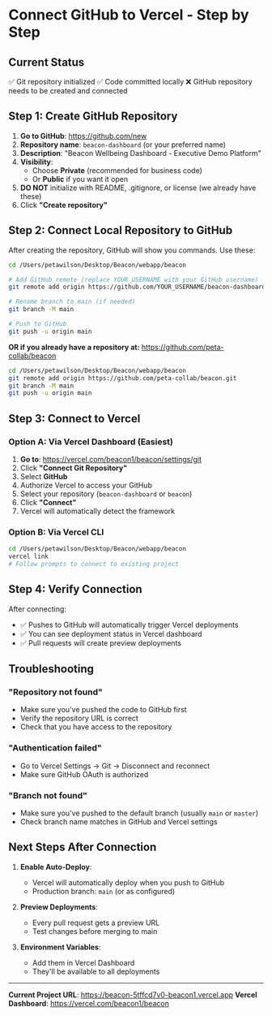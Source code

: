 # Connect GitHub to Vercel - Step by Step

## Current Status
✅ Git repository initialized
✅ Code committed locally
❌ GitHub repository needs to be created and connected

## Step 1: Create GitHub Repository

1. **Go to GitHub**: https://github.com/new
2. **Repository name**: `beacon-dashboard` (or your preferred name)
3. **Description**: "Beacon Wellbeing Dashboard - Executive Demo Platform"
4. **Visibility**: 
   - Choose **Private** (recommended for business code)
   - Or **Public** if you want it open
5. **DO NOT** initialize with README, .gitignore, or license (we already have these)
6. Click **"Create repository"**

## Step 2: Connect Local Repository to GitHub

After creating the repository, GitHub will show you commands. Use these:

```bash
cd /Users/petawilson/Desktop/Beacon/webapp/beacon

# Add GitHub remote (replace YOUR_USERNAME with your GitHub username)
git remote add origin https://github.com/YOUR_USERNAME/beacon-dashboard.git

# Rename branch to main (if needed)
git branch -M main

# Push to GitHub
git push -u origin main
```

**OR if you already have a repository at:** https://github.com/peta-collab/beacon

```bash
cd /Users/petawilson/Desktop/Beacon/webapp/beacon
git remote add origin https://github.com/peta-collab/beacon.git
git branch -M main
git push -u origin main
```

## Step 3: Connect to Vercel

### Option A: Via Vercel Dashboard (Easiest)

1. **Go to**: https://vercel.com/beacon1/beacon/settings/git
2. Click **"Connect Git Repository"**
3. Select **GitHub**
4. Authorize Vercel to access your GitHub
5. Select your repository (`beacon-dashboard` or `beacon`)
6. Click **"Connect"**
7. Vercel will automatically detect the framework

### Option B: Via Vercel CLI

```bash
cd /Users/petawilson/Desktop/Beacon/webapp/beacon
vercel link
# Follow prompts to connect to existing project
```

## Step 4: Verify Connection

After connecting:
- ✅ Pushes to GitHub will automatically trigger Vercel deployments
- ✅ You can see deployment status in Vercel dashboard
- ✅ Pull requests will create preview deployments

## Troubleshooting

### "Repository not found"
- Make sure you've pushed the code to GitHub first
- Verify the repository URL is correct
- Check that you have access to the repository

### "Authentication failed"
- Go to Vercel Settings → Git → Disconnect and reconnect
- Make sure GitHub OAuth is authorized

### "Branch not found"
- Make sure you've pushed to the default branch (usually `main` or `master`)
- Check branch name matches in GitHub and Vercel settings

## Next Steps After Connection

1. **Enable Auto-Deploy**: 
   - Vercel will automatically deploy when you push to GitHub
   - Production branch: `main` (or as configured)

2. **Preview Deployments**:
   - Every pull request gets a preview URL
   - Test changes before merging to main

3. **Environment Variables**:
   - Add them in Vercel Dashboard
   - They'll be available to all deployments

---

**Current Project URL**: https://beacon-5tffcd7v0-beacon1.vercel.app
**Vercel Dashboard**: https://vercel.com/beacon1/beacon



